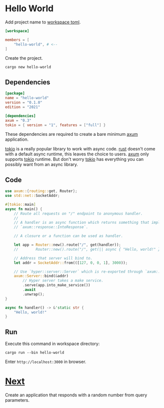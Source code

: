 # Hello World

Add project name to [workspace toml].

```toml
[workspace]

members = [
    "hello-world", # <--
]
```

Create the project.

```
cargo new hello-world
```

## Dependencies

```toml
[package]
name = "hello-world"
version = "0.1.0"
edition = "2021"

[dependencies]
axum = "0.3"
tokio = { version = "1", features = ["full"] }
```

These dependencies are required to create a bare minimum [axum] application.

[tokio] is a really popular library to work with async code. [rust] doesn't
come with a default async runtime, this leaves the choice to users. [axum] only
supports [tokio] runtime. But don't worry [tokio] has everything you can
possibly want from an async library.

## Code

```rust
use axum::{routing::get, Router};
use std::net::SocketAddr;

#[tokio::main]
async fn main() {
    // Route all requests on "/" endpoint to anonymous handler.
    //
    // A handler is an async function which returns something that implements
    // `axum::response::IntoResponse`.

    // A closure or a function can be used as handler.

    let app = Router::new().route("/", get(handler));
    //        Router::new().route("/", get(|| async { "Hello, world!" }));

    // Address that server will bind to.
    let addr = SocketAddr::from(([127, 0, 0, 1], 3000));

    // Use `hyper::server::Server` which is re-exported through `axum::Server` to serve the app.
    axum::Server::bind(&addr)
        // Hyper server takes a make service.
        .serve(app.into_make_service())
        .await
        .unwrap();
}

async fn handler() -> &'static str {
    "Hello, world!"
}
```

## Run

Execute this command in workspace directory:

```
cargo run --bin hello-world
```

Enter `http://localhost:3000` in browser.

# [Next](04-generate-random-number.md)

Create an application that responds with a random number from query parameters.

[axum]: https://crates.io/crates/axum
[rust]: https://www.rust-lang.org
[tokio]: https://crates.io/crates/tokio
[workspace toml]: https://github.com/programatik29/axum-tutorial/blob/master/workspace/Cargo.toml
